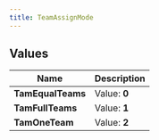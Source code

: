 ```yaml
---
title: TeamAssignMode
---
```


## Values

| Name | Description |
| ---- | ----------- |
| **TamEqualTeams** | Value: **0** |
| **TamFullTeams** | Value: **1** |
| **TamOneTeam** | Value: **2** |

